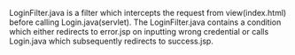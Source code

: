 
LoginFilter.java is a filter which intercepts the request from view(index.html) before calling Login.java(servlet).
The LoginFilter.java contains a condition which either redirects to error.jsp on inputting wrong credential or calls Login.java which subsequently redirects to
success.jsp.
